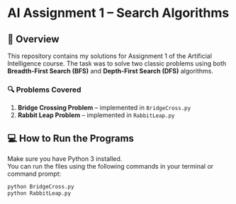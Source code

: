 # AI Assignment 1 – Search Algorithms

## 📖 Overview
This repository contains my solutions for Assignment 1 of the Artificial Intelligence course. The task was to solve two classic problems using both **Breadth-First Search (BFS)** and **Depth-First Search (DFS)** algorithms.

### 🔍 Problems Covered
1. **Bridge Crossing Problem** – implemented in `BridgeCross.py`
2. **Rabbit Leap Problem** – implemented in `RabbitLeap.py`

## 💻 How to Run the Programs
Make sure you have Python 3 installed.  
You can run the files using the following commands in your terminal or command prompt:

```bash
python BridgeCross.py
python RabbitLeap.py
